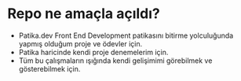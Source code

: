 # Repo ne amaçla açıldı?
- Patika.dev Front End Development patikasını bitirme yolculuğunda yapmış olduğum proje ve ödevler için.
- Patika haricinde kendi proje denemelerim için.
- Tüm bu çalışmaların ışığında kendi gelişimimi görebilmek ve gösterebilmek için.


